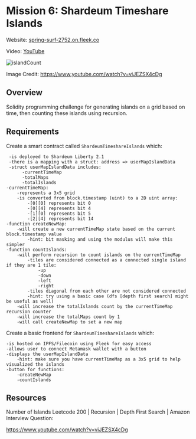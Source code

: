 # Mission 6: Shardeum Timeshare Islands

Website: [spring-surf-2752.on.fleek.co](https://spring-surf-2752.on.fleek.co/)

Video: [YouTube](https://youtu.be/9sp3mG1toI0)

<img src="images/islandCount.png" alt="islandCount"/>

Image Credit: https://www.youtube.com/watch?v=viJEZSX4cDg

## Overview

Solidity programming challenge for generating islands on a grid based on time, then counting these islands using recursion.

## Requirements

Create a smart contract called ```ShardeumTimeshareIslands``` which:

     -is deployed to Shardeum Liberty 2.1
     -there is a mapping with a struct: address => userMapIslandData
     -struct userMapIslandData includes:
          -currentTimeMap
          -totalMaps
          -totalIslands
    -currentTimeMap:
        -represents a 3x5 grid
        -is converted from block.timestamp (uint) to a 2D uint array:
            -[0][0] represents bit 0
            -[0][4] represents bit 4
            -[1][0] represents bit 5
            -[2][4] represents bit 14
    -function createNewMap:
        -will create a new currentTimeMap state based on the current block.timestamp value
            -hint: bit masking and using the modulus will make this simpler
    -function countIslands:
        -will perform recursion to count islands on the currentTimeMap
            -tiles are considered connected as a connected single island if they are 1 tile:
                -up
                -down
                -left
                -right
            -tiles diagonal from each other are not considered connected
            -hint: try using a basic case (dfs [depth first search] might be useful as well)
        -will increase the totalIslands count by the currentTimeMap recursion counter
        -will increase the totalMaps count by 1
        -will call createNewMap to set a new map
        

Create a basic frontend for ```ShardeumTimeshareIslands``` which:

    -is hosted on IPFS/Filecoin using Fleek for easy access
    -allows user to connect Metamask wallet with a button
    -displays the userMapIslandData
        -hint: make sure you have currentTimeMap as a 3x5 grid to help visualized the islands
    -button for functions:
        -createNewMap
        -countIslands

## Resources

Number of Islands Leetcode 200 | Recursion | Depth First Search | Amazon Interview Question:

https://www.youtube.com/watch?v=viJEZSX4cDg
